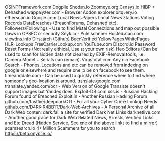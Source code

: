 OSINTFramework.com
Dogpile
Shodan.io
Zoomeye.org
Censys.io
HIBP + Dehashed
wappalyzer.com - Browser Addon
explorer.bitquery.io
etherscan.io
Google.com
Local News Papers
Local News Stations
Voting Records
DataBreaches (BreachForums, Dehashed etc).
Followers/Followings - Use to find Mutal Connections and map out possible flaws in OPSEC or security
Snyk.io - Vuln scanner 
Hostedscan.com
viewdns.info
Dirsearch (Github)
BeenVerified
YellowPages
WhitePages
HLR-Lookups
FreeCarrierLookup.com
YouTube.com
Discord.id
Password Reset Forms (Not really eithical, Use at your own risk)
Hex-Editors (Can be used to scan for hidden data not cleaned by EXIF-Removal tools, I.e. Camera Model + Serials can remain).
Virustotal.com
Any.run
Facebook Search - Phones, Locations and etc can be removed from indexing on google or elsewhere and require one to be on facebook to see them.
timeanddate.com - Can be used to quickly reference where to find where someone's geo-location is around.
translate.google.com
translate.yandex.com/ocr - Web Version of Google Translate doesn't support images but Yandex does.
Exploit-DB.com
xss.is - Russian Hacking Forum found of Breached
Exploit.in - Another Russian Hacking Forum
github.com/fastfire/deepdarkCTI - For all your Cyber Crime Lookup Needs
github.com/D4RK-R4BB1T/Dark-Web-Archives - A Personal Archive of all Dark Web content 
dark.fail a site for verified Dark Net Links
darknetlive.com - Another good place for Dark Web Related News, Arrests, Verified Links and Etc
Dread (Hidden Service, See one of the above links to find a mirror)
scamsearch.io 4+ Million Scammers for you to search
https://beta.onyphe.io/
